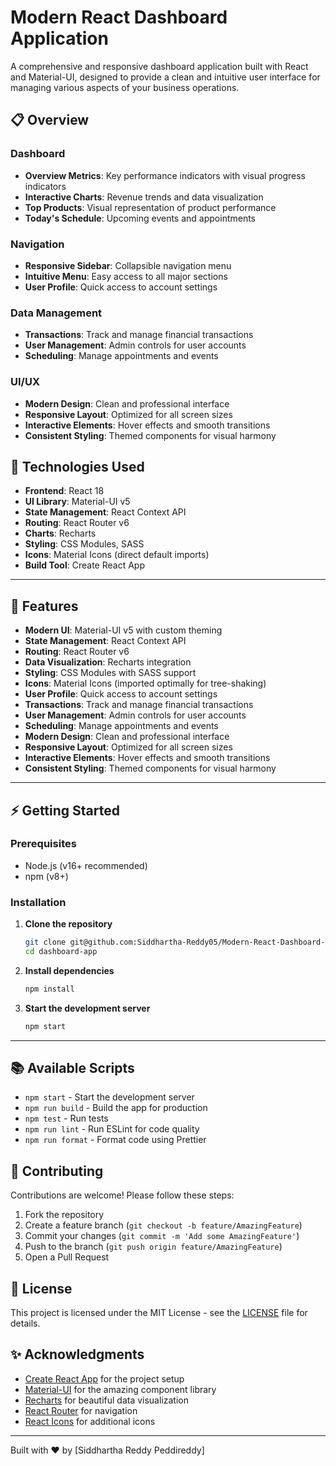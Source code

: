 # Modern React Dashboard Application

A comprehensive and responsive dashboard application built with React and Material-UI, designed to provide a clean and intuitive user interface for managing various aspects of your business operations.

## 📋 Overview

### Dashboard
- **Overview Metrics**: Key performance indicators with visual progress indicators
- **Interactive Charts**: Revenue trends and data visualization
- **Top Products**: Visual representation of product performance
- **Today's Schedule**: Upcoming events and appointments

### Navigation
- **Responsive Sidebar**: Collapsible navigation menu
- **Intuitive Menu**: Easy access to all major sections
- **User Profile**: Quick access to account settings

### Data Management
- **Transactions**: Track and manage financial transactions
- **User Management**: Admin controls for user accounts
- **Scheduling**: Manage appointments and events

### UI/UX
- **Modern Design**: Clean and professional interface
- **Responsive Layout**: Optimized for all screen sizes
- **Interactive Elements**: Hover effects and smooth transitions
- **Consistent Styling**: Themed components for visual harmony

## 🚀 Technologies Used

- **Frontend**: React 18
- **UI Library**: Material-UI v5
- **State Management**: React Context API
- **Routing**: React Router v6
- **Charts**: Recharts
- **Styling**: CSS Modules, SASS
- **Icons**: Material Icons (direct default imports)
- **Build Tool**: Create React App

---

## 🚀 Features

- **Modern UI**: Material-UI v5 with custom theming
- **State Management**: React Context API
- **Routing**: React Router v6
- **Data Visualization**: Recharts integration
- **Styling**: CSS Modules with SASS support
- **Icons**: Material Icons (imported optimally for tree-shaking)
- **User Profile**: Quick access to account settings
- **Transactions**: Track and manage financial transactions
- **User Management**: Admin controls for user accounts
- **Scheduling**: Manage appointments and events
- **Modern Design**: Clean and professional interface
- **Responsive Layout**: Optimized for all screen sizes
- **Interactive Elements**: Hover effects and smooth transitions
- **Consistent Styling**: Themed components for visual harmony

---

## ⚡ Getting Started

### Prerequisites

- Node.js (v16+ recommended)
- npm (v8+)

### Installation

1. **Clone the repository**
    ```bash
    git clone git@github.com:Siddhartha-Reddy05/Modern-React-Dashboard-Application.git
    cd dashboard-app
    ```
2. **Install dependencies**
    ```bash
    npm install
    ```
3. **Start the development server**
    ```bash
    npm start
    ```

---

## 📚 Available Scripts

- `npm start` - Start the development server
- `npm run build` - Build the app for production
- `npm test` - Run tests
- `npm run lint` - Run ESLint for code quality
- `npm run format` - Format code using Prettier

## 🤝 Contributing

Contributions are welcome! Please follow these steps:

1. Fork the repository
2. Create a feature branch (`git checkout -b feature/AmazingFeature`)
3. Commit your changes (`git commit -m 'Add some AmazingFeature'`)
4. Push to the branch (`git push origin feature/AmazingFeature`)
5. Open a Pull Request

## 📄 License

This project is licensed under the MIT License - see the [LICENSE](LICENSE) file for details.

## ✨ Acknowledgments

- [Create React App](https://create-react-app.dev/) for the project setup
- [Material-UI](https://mui.com/) for the amazing component library
- [Recharts](https://recharts.org/) for beautiful data visualization
- [React Router](https://reactrouter.com/) for navigation
- [React Icons](https://react-icons.github.io/react-icons/) for additional icons

---

Built with ❤️ by [Siddhartha Reddy Peddireddy]

